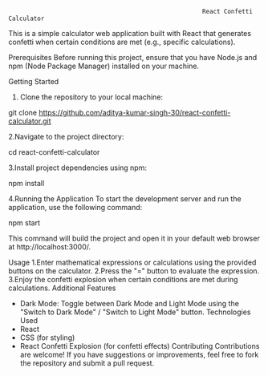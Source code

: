                                                           React Confetti Calculator
This is a simple calculator web application built with React that generates confetti when certain conditions are met (e.g., specific calculations).

Prerequisites
Before running this project, ensure that you have Node.js and npm (Node Package Manager) installed on your machine.

Getting Started
1. Clone the repository to your local machine:

git clone https://github.com/aditya-kumar-singh-30/react-confetti-calculator.git

2.Navigate to the project directory:

cd react-confetti-calculator

3.Install project dependencies using npm:

npm install

4.Running the Application
To start the development server and run the application, use the following command:

npm start

This command will build the project and open it in your default web browser at http://localhost:3000/.

Usage
1.Enter mathematical expressions or calculations using the provided buttons on the calculator.
2.Press the "=" button to evaluate the expression.
3.Enjoy the confetti explosion when certain conditions are met during calculations.
Additional Features
 * Dark Mode: Toggle between Dark Mode and Light Mode using the "Switch to Dark Mode" / "Switch to Light Mode" button.
Technologies Used
* React
* CSS (for styling)
* React Confetti Explosion (for confetti effects)
Contributing
Contributions are welcome! If you have suggestions or improvements, feel free to fork the repository and submit a pull request.
